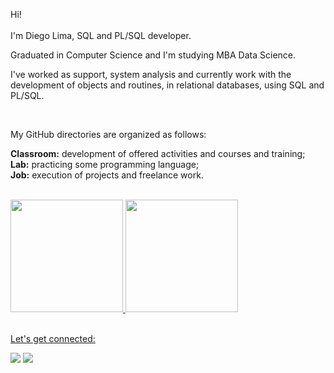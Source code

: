 Hi!<br><br>
I'm Diego Lima, SQL and PL/SQL developer.

Graduated in Computer Science and I'm studying MBA Data Science.

I've worked as support, system analysis and currently work with the development of objects and routines, in relational databases, using SQL and PL/SQL.
 
<br>

My GitHub directories are organized as follows:

<b>Classroom:</b> development of offered activities and courses and training;<br>
<b>Lab:</b> practicing some programming language;<br>
<b>Job:</b> execution of projects and freelance work.

<br>

<div>
<a href="https://github.com/dpereira-lima">
<img height="180em" 
     src="https://github-readme-stats.vercel.app/api?username=dpereira-lima&show_icons=true&theme=transparent&include_all_commits=true&count_private=true"/>
<img height="180em" src="https://github-readme-stats.vercel.app/api/top-langs/?username=dpereira-lima&layout=compact&langs_count=7&theme=transparent"/>
</div>

<br>

Let's get connected:
  
<div>
<a href = "mailto:diego.lima201402@gmail.com"><img src="https://img.shields.io/badge/Gmail-D14836?style=for-the-badge&logo=gmail&logoColor=white" target="_blank"></a>
<a href="https://www.linkedin.com/in/diego-lima-40449672/" target="_blank"><img src="https://img.shields.io/badge/-LinkedIn-%230077B5?style=for-the-badge&logo=linkedin&logoColor=white" target="_blank"></a>   
</div>
